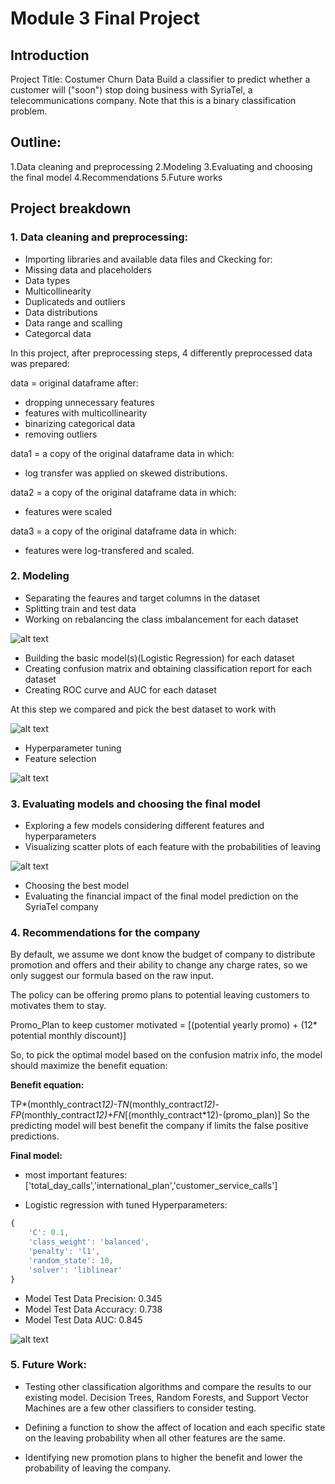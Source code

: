 
# Module 3 Final Project


## Introduction

Project Title: Costumer Churn Data
Build a classifier to predict whether a customer will ("soon") stop doing business with SyriaTel, a telecommunications company. Note that this is a binary classification problem.


## Outline:

1.Data cleaning and preprocessing
2.Modeling
3.Evaluating and choosing the final model
4.Recommendations
5.Future works


## Project breakdown

### 1. Data cleaning and preprocessing:

* Importing libraries and available data files and Ckecking for:
* Missing data and placeholders
* Data types
* Multicollinearity
* Duplicateds and outliers
* Data distributions
* Data range and scalling
* Categorcal data 

In this project, after preprocessing steps, 4 differently preprocessed data was prepared:

data = original dataframe after:
* dropping unnecessary features
* features with multicollinearity 
* binarizing categorical data
* removing outliers

data1 = a copy of the original dataframe data in which:
* log transfer was applied on skewed distributions.
  
data2 = a copy of the original dataframe data in which:
* features were scaled

data3 = a copy of the original dataframe data in which:
* features were log-transfered and scaled.


### 2. Modeling 

* Separating the feaures and target columns in the dataset
* Splitting train and test data
* Working on rebalancing the class imbalancement for each dataset

![alt text](https://github.com/FarnazG/dsc-mod-3-project-v2-1/blob/master/project_3_images/class_imbalancement.png)

* Building the basic model(s)(Logistic Regression) for each dataset
* Creating confusion matrix and obtaining classification report for each dataset
* Creating ROC curve and AUC for each dataset

At this step we compared and pick the best dataset to work with

![alt text](https://github.com/FarnazG/dsc-mod-3-project-v2-1/blob/master/project_3_images/ROC_curve.png)

* Hyperparameter tuning
* Feature selection

![alt text](https://github.com/FarnazG/dsc-mod-3-project-v2-1/blob/master/project_3_images/feature_importance.png)



### 3. Evaluating models and choosing the final model 

* Exploring a few models considering different features and hyperparameters
* Visualizing scatter plots of each feature with the probabilities of leaving

![alt text](https://github.com/FarnazG/dsc-mod-3-project-v2-1/blob/master/project_3_images/customer_service_calls.png)

* Choosing the best model
* Evaluating the financial impact of the final model prediction on the SyriaTel company


### 4. Recommendations for the company

By default, we assume we dont know the budget of company to distribute promotion and offers and their ability to change any charge rates, so we only suggest our formula based on the raw input.

The policy can be offering promo plans to potential leaving customers to motivates them to stay.

Promo_Plan to keep customer motivated = [(potential yearly promo) + (12* potential monthly discount)]

So, to pick the optimal model based on the confusion matrix info, the model should maximize the benefit equation:

**Benefit equation:** 

TP*(monthly_contract*12)-TN*(monthly_contract*12)-FP*(monthly_contract*12)+FN*[(monthly_contract*12)-(promo_plan)] 
So the predicting model will best benefit the company if limits the false positive predictions. 


**Final model:**

* most important features: ['total_day_calls','international_plan','customer_service_calls']

* Logistic regression with tuned Hyperparameters:

```javascript
{
    'C': 0.1, 
    'class_weight': 'balanced',  
    'penalty': 'l1', 
    'random_state': 10, 
    'solver': 'liblinear'
} 
```
* Model Test Data Precision: 0.345
* Model Test Data Accuracy: 0.738 
* Model Test Data AUC: 0.845
  
![alt text](https://github.com/FarnazG/dsc-mod-3-project-v2-1/blob/master/project_3_images/confusion_matrix.png)


### 5. Future Work:

* Testing other classification algorithms and compare the results to our existing model. Decision Trees, Random     Forests, and Support Vector Machines are a few other classifiers to consider testing.

* Defining a function to show the affect of location and each specific state on the leaving probability when all other features are the same.

* Identifying new promotion plans to higher the benefit and lower the probability of leaving the company.
